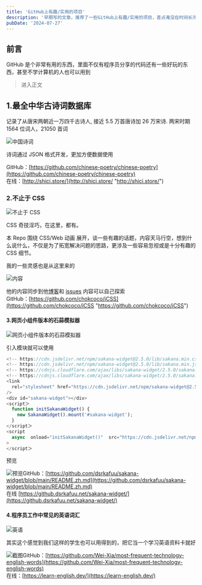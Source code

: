```yaml
---
title: 'GitHub上有趣/实用的项目'
description: '早期写的文章，推荐了一些GitHub上有趣/实用的项目，差点淹没在时间长河中'
pubDate: '2024-07-27'
---
```



## 前言

GitHub 是个非常有用的东西，里面不仅有程序员分享的代码还有一些好玩的东西，甚至不学计算机的人也可以用到

> 进入正文

## 1.最全中华古诗词数据库

记录了从唐宋两朝近一万四千古诗人, 接近 5.5 万首唐诗加 26 万宋诗. 两宋时期 1564 位词人，21050 首词

![中国诗词](https://avatars3.githubusercontent.com/u/30764933?s=200&v=4 "中国诗词")

诗词通过 JSON 格式开发，更加方便数据使用

GitHub：[https://github.com/chinese-poetry/chinese-poetry](https://github.com/chinese-poetry/chinese-poetry)
<br>
在线：[http://shici.store/](http://shici.store/ "http://shici.store/")

### 2.不止于 CSS

![不止于 CSS ](https://img.linexic.top/file/607b39e49e2463f16744a.png "不止于 CSS ")

CSS 奇技淫巧，在这里，都有。

本 Repo 围绕 CSS/Web 动画 展开，谈一些有趣的话题，内容天马行空，想到什么说什么，不仅是为了拓宽解决问题的思路，更涉及一些容易忽视或是十分有趣的 CSS 细节。

我的一些灵感也是从这里来的

![内容](https://img.linexic.top/file/c94735a24218532baf05a.png "内容")

他的内容同步到他[博客](http://www.cnblogs.com/coco1s/ "博客")和 [issues](https://github.com/chokcoco/iCSS/issues "issues") 内容可以自己探索 <br>
GitHub：[https://github.com/chokcoco/iCSS](https://github.com/chokcoco/iCSS "https://github.com/chokcoco/iCSS")

#### 3.网页小组件版本的石蒜模拟器

![网页小组件版本的石蒜模拟器](https://img.linexic.top/file/184a478ad146158a32873.png "网页小组件版本的石蒜模拟器")

引入模块就可以使用

```javascript
<!-- https://cdn.jsdelivr.net/npm/sakana-widget@2.5.0/lib/sakana.min.css -->
<!-- https://cdn.jsdelivr.net/npm/sakana-widget@2.5.0/lib/sakana.min.js -->
<!-- https://cdnjs.cloudflare.com/ajax/libs/sakana-widget/2.5.0/sakana.min.css -->
<!-- https://cdnjs.cloudflare.com/ajax/libs/sakana-widget/2.5.0/sakana.min.js -->
<link
  rel="stylesheet" href="https://cdn.jsdelivr.net/npm/sakana-widget@2.5.0/lib/sakana.min.css"
/>
<div id="sakana-widget"></div>
<script＞
  function initSakanaWidget() {
    new SakanaWidget().mount('#sakana-widget');
  }
</script＞
<script
  async  onload="initSakanaWidget()"  src="https://cdn.jsdelivr.net/npm/sakana-widget@2.5.0/lib/sakana.min.js"
>
</script＞
```

预览

![预览](https://img.linexic.top/file/b6ed221fb42c08741bfa6.png "预览")GitHub：[https://github.com/dsrkafuu/sakana-widget/blob/main/README.zh.md](https://github.com/dsrkafuu/sakana-widget/blob/main/README.zh.md)
<br>
在线 [https://github.dsrkafuu.net/sakana-widget/](https://github.dsrkafuu.net/sakana-widget/)

#### 4.程序员工作中常见的英语词汇

![英语](https://img.linexic.top/file/2e647580ae9f92df598ac.png)

其实这个感觉到我们这样的学生也可以用得到的，把它当一个学习英语资料卡就好

![截图](https://img.linexic.top/file/db4721895ba8271f04e3b.png)GitHub：[https://github.com/Wei-Xia/most-frequent-technology-english-words](https://github.com/Wei-Xia/most-frequent-technology-english-words)
<br>
在线：[https://learn-english.dev/](https://learn-english.dev/)
